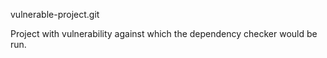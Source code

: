 vulnerable-project.git

Project with vulnerability against which the dependency checker would be run.